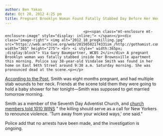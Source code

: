 ```yaml
---
author: Ben Yakas
date: Oct 20, 2012 4:25 pm
title: Pregnant Brooklyn Woman Found Fatally Stabbed Day Before Her Wedding
---
```


	
										<p><span class="mt-enclosure mt-enclosure-image" style="display: inline;"> </span></p><div class="image-right"> <img alt="2012_10_pregkilling.jpg" src="https://web.archive.org/web/20150502174331im_/http://gothamist.com/attachments/jen/2012_10_pregkilling.jpg" width="365" height="275"> <br> <i style=" width:365px; ;display:block"> Via Gary Baumgartner, WCBS 2</i></div> A pregnant Brooklyn woman was fatally stabbed inside her Brownsville apartment this morning. Police say 38-year-old Vindalee Smith was found in her home on East 94th Street around 9:30 a.m. Saturday morning. She was pronounced dead at the scene.<p></p>

<p><a href="https://web.archive.org/web/20150502174331/http://www.nypost.com/p/news/local/brooklyn/pregnant_brooklyn_bride_found_stabbed_kcDPdQVaTOq2ZiovtsmufP">According to the Post</a>, Smith was eight months pregnant, and had multiple stab wounds to her neck. Friends at the scene told them they were going to hold a baby shower for her tonight&#x2014;Smith was supposed to get married tomorrow morning. </p>

<p>Smith as a member of the Seventh Day Adventist Church, and <a href="https://web.archive.org/web/20150502174331/http://newyork.cbslocal.com/2012/10/20/pregnant-woman-found-dead-in-brooklyn-apartment-was-going-to-be-married-on-sunday/">church members told 1010 WINS</a> &quot; the killing should serve as a call for New Yorkers to renounce violence. &apos;Turn away from your wicked ways,&apos; one said.&quot;</p>

<p>Police add that no arrests have been made, and the investigation is ongoing.</p>					
										
									
				